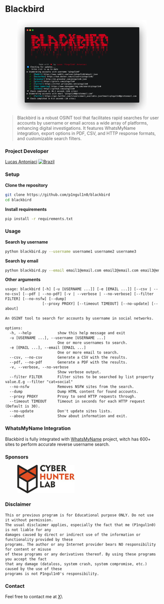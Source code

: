 # Blackbird

<figure><img src="./docs/.gitbook/assets/blackbird_printscreen.png" alt=""><figcaption></figcaption></figure>

> Blackbird is a robust OSINT tool that facilitates rapid searches for user accounts by username or email across a wide array of platforms, enhancing digital investigations. It features WhatsMyName integration, export options in PDF, CSV, and HTTP response formats, and customizable search filters.

### Project Developer

[Lucas Antoniaci](https://www.linkedin.com/in/lucas-antoniaci/) [![Brazil](https://raw.githubusercontent.com/stevenrskelton/flag-icon/master/png/16/country-4x3/br.png)](https://raw.githubusercontent.com/stevenrskelton/flag-icon/master/png/16/country-4x3/br.png)

### Setup

**Clone the repository**

```bash
git clone https://github.com/p1ngul1n0/blackbird
cd blackbird
```

**Install requirements**

```bash
pip install -r requirements.txt
```

### Usage

**Search by username**

```bash
python blackbird.py --username username1 username2 username3
```

**Search by email**

```bash
python blackbird.py --email email1@email.com email2@email.com email3@email.com
```

**Other arguments**

```
usage: blackbird [-h] [-u [USERNAME ...]] [-e [EMAIL ...]] [--csv | --no-csv] [--pdf | --no-pdf] [-v | --verbose | --no-verbose] [--filter FILTER] [--no-nsfw] [--dump]
                 [--proxy PROXY] [--timeout TIMEOUT] [--no-update] [--about]

An OSINT tool to search for accounts by username in social networks.

options:
  -h, --help            show this help message and exit
  -u [USERNAME ...], --username [USERNAME ...]
                        One or more usernames to search.
  -e [EMAIL ...], --email [EMAIL ...]
                        One or more email to search.
  --csv, --no-csv       Generate a CSV with the results.
  --pdf, --no-pdf       Generate a PDF with the results.
  -v, --verbose, --no-verbose
                        Show verbose output.
  --filter FILTER       Filter sites to be searched by list property value.E.g --filter "cat=social"
  --no-nsfw             Removes NSFW sites from the search.
  --dump                Dump HTML content for found accounts.
  --proxy PROXY         Proxy to send HTTP requests through.
  --timeout TIMEOUT     Timeout in seconds for each HTTP request (Default is 30).
  --no-update           Don't update sites lists.
  --about               Show about information and exit.
```

### WhatsMyName Integration

Blackbird is fully integrated with [WhatsMyName](https://github.com/WebBreacher/WhatsMyName) project, witch has 600+ sites to perform accurate reverse username search.

### Sponsors

<figure><img src="https://raw.githubusercontent.com/p1ngul1n0/src/master/logo_chl.jpg" alt="" width="188"><figcaption></figcaption></figure>

### Disclaimer

```
This or previous program is for Educational purpose ONLY. Do not use it without permission. 
The usual disclaimer applies, especially the fact that me (P1ngul1n0) is not liable for any 
damages caused by direct or indirect use of the information or functionality provided by these 
programs. The author or any Internet provider bears NO responsibility for content or misuse 
of these programs or any derivatives thereof. By using these programs you accept the fact 
that any damage (dataloss, system crash, system compromise, etc.) caused by the use of these 
programs is not P1ngul1n0's responsibility.
```

### Contact

Feel free to contact me at [X](https://x.com/p1ngul1n0)\
